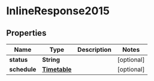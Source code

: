 
# InlineResponse2015

## Properties
Name | Type | Description | Notes
------------ | ------------- | ------------- | -------------
**status** | **String** |  |  [optional]
**schedule** | [**Timetable**](Timetable.md) |  |  [optional]



